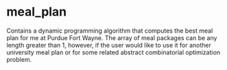 # meal_plan
Contains a dynamic programming algorithm that computes the best meal plan for me at Purdue Fort Wayne. The array of meal packages can be any length greater than 1, however, if the user would like to use it for another university meal plan or for some related abstract combinatorial optimization problem.
